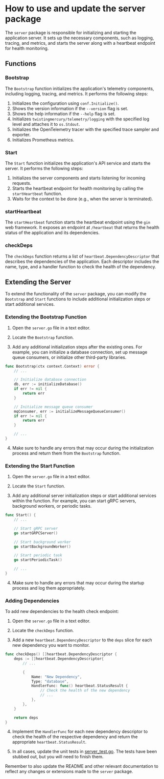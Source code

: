 # How to use and update the server package

The `server` package is responsible for initializing and starting the application server. It sets up the necessary components, such as logging, tracing, and metrics, and starts the server along with a heartbeat endpoint for health monitoring.

## Functions

### Bootstrap

The `Bootstrap` function initializes the application's telemetry components, including logging, tracing, and metrics. It performs the following steps:

1. Initializes the configuration using `conf.Initialize()`.
2. Shows the version information if the `--version` flag is set.
3. Shows the help information if the `--help` flag is set.
4. Initializes `twistingmercury/telemetry/logging` with the specified log level and attaches it to `os.Stdout`.
5. Initializes the OpenTelemetry tracer with the specified trace sampler and exporter.
6. Initializes Prometheus metrics.

### Start

The `Start` function initializes the application's API service and starts the server. It performs the following steps:

1. Initializes the server components and starts listening for incoming requests.
2. Starts the heartbeat endpoint for health monitoring by calling the `startHeartbeat` function.
3. Waits for the context to be done (e.g., when the server is terminated).

### startHeartbeat

The `startHeartbeat` function starts the heartbeat endpoint using the `gin` web framework. It exposes an endpoint at `/heartbeat` that returns the health status of the application and its dependencies.

### checkDeps

The `checkDeps` function returns a list of `heartbeat.DependencyDescriptor` that describes the dependencies of the application. Each descriptor includes the name, type, and a handler function to check the health of the dependency.

## Extending the Server

To extend the functionality of the `server` package, you can modify the `Bootstrap` and `Start` functions to include additional initialization steps or start additional services.

### Extending the Bootstrap Function

1. Open the `server.go` file in a text editor.

2. Locate the `Bootstrap` function.

3. Add any additional initialization steps after the existing ones. For example, you can initialize a database connection, set up message queue consumers, or initialize other third-party libraries.

```go
func Bootstrap(ctx context.Context) error {
    // ...

    // Initialize database connection
    db, err := initializeDatabase()
    if err != nil {
        return err
    }

    // Initialize message queue consumer
    mqConsumer, err := initializeMessageQueueConsumer()
    if err != nil {
        return err
    }

    // ...
}
```
4. Make sure to handle any errors that may occur during the initialization process and return them from the `Bootstrap` function.

### Extending the Start Function

1. Open the `server.go` file in a text editor.

2. Locate the `Start` function.

3. Add any additional server initialization steps or start additional services within the function. For example, you can start gRPC servers, background workers, or periodic tasks.
```go
func Start() {
    // ...

    // Start gRPC server
    go startGRPCServer()

    // Start background worker
    go startBackgroundWorker()

    // Start periodic task
    go startPeriodicTask()

    // ...
}
```
4. Make sure to handle any errors that may occur during the startup process and log them appropriately.

### Adding Dependencies

To add new dependencies to the health check endpoint:

1. Open the `server.go` file in a text editor.

2. Locate the `checkDeps` function.

3. Add a new `heartbeat.DependencyDescriptor` to the `deps` slice for each new dependency you want to monitor.

```go
func checkDeps() []heartbeat.DependencyDescriptor {
    deps := []heartbeat.DependencyDescriptor{
        // ...

        {
            Name: "New Dependency",
            Type: "database",
            HandlerFunc: func() heartbeat.StatusResult {
                // Check the health of the new dependency
                // ...
            },
        },
    }

    return deps
}
```

4. Implement the `HandlerFunc` for each new dependency descriptor to check the health of the respective dependency and return the appropriate `heartbeat.StatusResult`.
   
5. In all cases, update the unit tests in [server_test.go](./server_test.go). The tests have been stubbed out, but you will need to finish them.

Remember to also update the README and other relevant documentation to reflect any changes or extensions made to the `server` package.